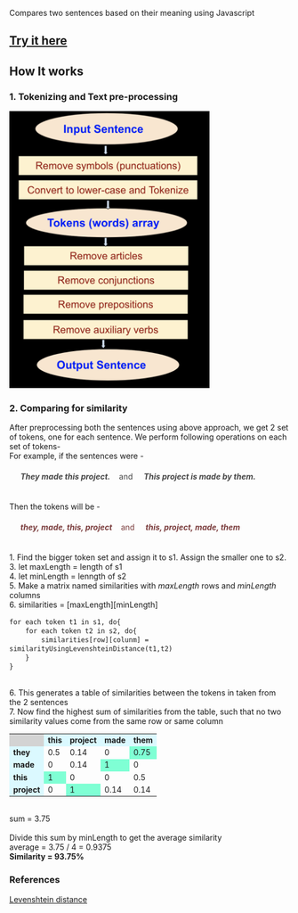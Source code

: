 Compares two sentences based on their meaning using Javascript

## <a target="_blank" href='https://abhinandan-kushwaha.github.io/sentence-comparison-based-on-meaning/'>Try it here</a>

## How It works

### 1. Tokenizing and Text pre-processing

<img src='./assets/sentencePreProcessing.png' alt='' width='360px'/>

### 2. Comparing for similarity

After preprocessing both the sentences using above approach, we get 2 set of tokens, one for each sentence. We perform following operations on each set of tokens-<br/>
For example, if the sentences were -
<p style="margin:20px;color: #454545;">
    <b><i>They made this project.</i></b>&nbsp; &nbsp; and &nbsp; &nbsp; <b><i>This project is made by them.</i></b> <br/>
</p>
<br/>
Then the tokens will be -
<p style="margin:20px;color: #7a3c3c;">
    <b><i>they, made, this, project</i></b>&nbsp; &nbsp; and &nbsp; &nbsp; <b><i>this, project, made, them</i></b> <br/>
</p>

<br/>
1. Find the bigger token set and assign it to s1. Assign the smaller one to s2. <br/> 
3. let maxLength = length of s1<br/>
4. let minLength = lenngth of s2 <br/>
5. Make a matrix named similarities with <i>maxLength</i> rows and <i>minLength</i> columns <br/>
6. similarities = [maxLength][minLength] <br/>

```
for each token t1 in s1, do{
    for each token t2 in s2, do{
        similarities[row][colunm] = similarityUsingLevenshteinDistance(t1,t2)
    }
}
```
<br/>
6. This generates a table of similarities between the tokens in taken from the 2 sentences<br>
7. Now find the highest sum of similarities from the table, such that no two similarity values come from the same row or same column<br/>
<table>
    <tr>
        <td style="background-color: lightgray;"></td>
        <td style="background-color: rgb(219, 249, 255); font-weight: bold;">this</td>
        <td style="background-color: rgb(219, 249, 255); font-weight: bold;">project</td>
        <td style="background-color: rgb(219, 249, 255); font-weight: bold;">made</td>
        <td style="background-color: rgb(219, 249, 255); font-weight: bold;">them</td>
    </tr>
    <tr>
        <td style="background-color: rgb(219, 249, 255); font-weight: bold;">they</td>
        <td>0.5</td>
        <td>0.14</td>
        <td>0</td>
        <td style="background-color: aquamarine;">0.75</td>
    </tr>
    <tr><td style="background-color: rgb(219, 249, 255); font-weight: bold;">made</td>
        <td>0</td>
        <td>0.14</td>
        <td style="background-color: aquamarine;">1</td>
        <td>0</td>
    </tr>
    <tr>
        <td style="background-color: rgb(219, 249, 255); font-weight: bold;">this</td>
        <td style="background-color: aquamarine;">1</td>
        <td>0</td>
        <td>0</td>
        <td>0.5</td>
    </tr>
    <tr><td style="background-color: rgb(219, 249, 255); font-weight: bold;">project</td>
        <td>0</td>
        <td style="background-color: aquamarine;">1</td>
        <td>0.14</td>
        <td>0.14</td>
    </tr>
</table>
<br/>
sum = 3.75
<br/>
<br/>
Divide this sum by minLength to get the average similarity
<br/>
average = 3.75 / 4 = 0.9375<br/>
<b>Similarity = 93.75%</b>

### References
<a target="_blank" href='https://en.wikipedia.org/wiki/Levenshtein_distance'>Levenshtein distance</a>
